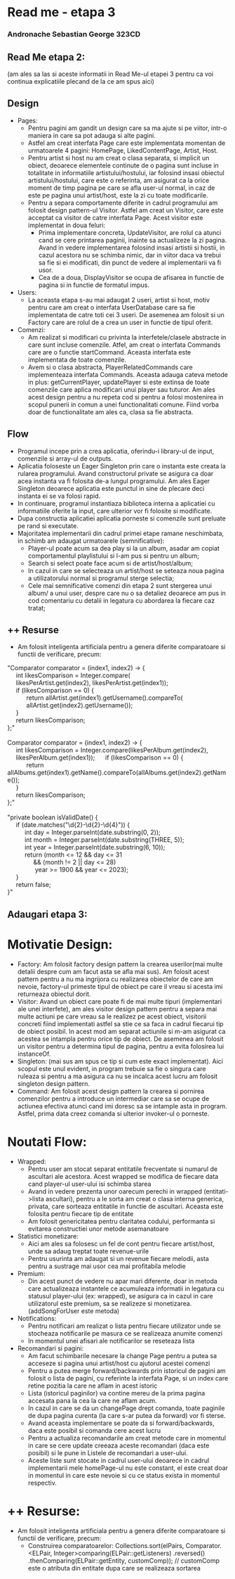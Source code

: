 # Read me - etapa 3
### Andronache Sebastian George 323CD

## Read Me etapa 2:
(am ales sa las si aceste informatii in Read Me-ul etapei 3 pentru ca voi continua explicatiile plecand de la ce am spus aici)

## Design
* Pages:
  * Pentru pagini am gandit un design care sa ma ajute si pe viitor, intr-o maniera in care sa pot adauga si alte pagini.
  * Astfel am creat interfata Page care este implementata momentan de urmatoarele 4 pagini: HomePage, LikedContentPage, Artist, Host.
  * Pentru artist si host nu am creat o clasa separata, si implicit un obiect, deoarece elementele continute de o pagina sunt incluse in totalitate in informatiile artistului/hostului, iar folosind insasi obiectul artistului/hostului, care este o referinta, am asigurat ca la orice moment de timp pagina pe care se afla user-ul normal, in caz de este pe pagina unui artist/host, este la zi cu toate modificarile. 
  * Pentru a separa comportamente diferite in cadrul programului am folosit design pattern-ul Visitor. Astfel am creat un Visitor, care este acceptat ca visitor de catre interfata Page. Acest visitor este implementat in doua feluri:
    * Prima implementare concreta, UpdateVisitor, are rolul ca atunci cand se cere printarea paginii, inainte sa actualizeze la zi pagina. Avand in vedere implementarea folosind insasi artistii si hostii, in cazul acestora nu se schimba nimic, dar in viitor daca va trebui sa fie si ei modificati, din punct de vedere al implementarii va fi usor.
    * Cea de a doua, DisplayVisitor se ocupa de afisarea in functie de pagina si in functie de formatul impus.
* Users:
  * La aceasta etapa s-au mai adaugat 2 useri, artist si host, motiv pentru care am creat o interfata UserDatabase care sa fie implementata de catre toti cei 3 useri. De asemenea am folosit si un Factory care are rolul de a crea un user in functie de tipul oferit.
* Comenzi:
  * Am realizat si modificari cu privinta la interfetele/clasele abstracte in care sunt incluse comenzile. Atfel, am creat o interfata Commands care are o functie  startCommand. Aceasta interfata este implementata de toate comenzile.
  * Avem si o clasa abstracta, PlayerRelatedCommands care implementeaza interfata Commands. Aceasta adauga cateva metode in plus: getCurrentPlayer, updatePlayer si este extinsa de toate comenzile care  aplica modificari unui player sau tuturor. Am ales acest design pentru a nu repeta cod si pentru a folosi mostenirea in scopul punerii in comun a unei functionalitati comune. Fiind vorba doar de functionalitate am ales ca, clasa sa fie abstracta.



## Flow
* Programul incepe prin a crea aplicatia, oferindu-i library-ul de input, comenzile si array-ul de outputs.
* Aplicatia foloseste un Eager Singleton prin care o instanta este creata la rularea programului. Avand constructorul private se asigura ca doar acea instanta va fi folosita de-a lungul programului. Am ales Eager Singleton deoarece aplicatia este punctul in sine de plecare deci instanta ei se va folosi rapid.
* In continuare, programul instantiaza biblioteca interna a aplicatiei cu informatiile oferite la input, care ulterior vor fi folosite si modificate.
* Dupa constructia aplicatiei aplicatia porneste si comenzile sunt preluate pe rand si executate.
* Majoritatea implementarii din cadrul primei etape ramane neschimbata, in schimb am adaugat urmatoarele (semnificative):
  * Player-ul poate acum sa dea play si la un album, asadar am copiat comportamentul playlistului si l-am pus si pentru un album;
  * Search si select poate face acum si de artist/host/album;
  * In cazul in care se selecteaza un artist/host se seteaza noua pagina a utilizatorului normal si programul sterge selectia;
  * Cele mai semnificative comenzi din etapa 2 sunt stergerea unui album/ a unui user, despre care nu o sa detaliez deoarece am pus in cod comentariu cu detalii in legatura cu abordarea la fiecare caz tratat;


## ++ Resurse
* Am folosit inteligenta artificiala pentru a genera diferite comparatoare si functii de verificare, precum:

"Comparator<Integer> comparator = (index1, index2) -> {
<br>
&nbsp;&nbsp;&nbsp;&nbsp;&nbsp;int likesComparison = Integer.compare(
<br>
&nbsp;&nbsp;&nbsp;&nbsp;&nbsp;likesPerArtist.get(index2), likesPerArtist.get(index1));
<br>
&nbsp;&nbsp;&nbsp;&nbsp;&nbsp;if (likesComparison == 0) {
<br>
&nbsp;&nbsp;&nbsp;&nbsp;&nbsp;&nbsp;&nbsp;&nbsp;&nbsp;&nbsp;&nbsp;return allArtist.get(index1).getUsername().compareTo(
<br>
&nbsp;&nbsp;&nbsp;&nbsp;&nbsp;&nbsp;&nbsp;&nbsp;&nbsp;&nbsp;&nbsp;allArtist.get(index2).getUsername());
<br>
&nbsp;&nbsp;&nbsp;&nbsp;&nbsp;}
<br>
&nbsp;&nbsp;&nbsp;&nbsp;&nbsp;return likesComparison;
<br>
};"
<br>
<br>
Comparator<Integer> comparator = (index1, index2) -> {
<br>
&nbsp;&nbsp;&nbsp;&nbsp;&nbsp;int likesComparison = Integer.compare(likesPerAlbum.get(index2),
<br>
&nbsp;&nbsp;&nbsp;&nbsp;&nbsp;likesPerAlbum.get(index1));
&nbsp;&nbsp;&nbsp;&nbsp;&nbsp;if (likesComparison == 0) {
<br>
&nbsp;&nbsp;&nbsp;&nbsp;&nbsp;&nbsp;&nbsp;&nbsp;&nbsp;&nbsp;&nbsp;return allAlbums.get(index1).getName().compareTo(allAlbums.get(index2).getName());
<br>
&nbsp;&nbsp;&nbsp;&nbsp;&nbsp;}
<br>
&nbsp;&nbsp;&nbsp;&nbsp;&nbsp;return likesComparison;
<br>
};"
<br>
<br>
"private boolean isValidDate() {
<br>
&nbsp;&nbsp;&nbsp;&nbsp;&nbsp;if (date.matches("\\d{2}-\\d{2}-\\d{4}")) {
<br>
&nbsp;&nbsp;&nbsp;&nbsp;&nbsp;&nbsp;&nbsp;&nbsp;&nbsp;&nbsp;int day = Integer.parseInt(date.substring(0, 2));
<br>
&nbsp;&nbsp;&nbsp;&nbsp;&nbsp;&nbsp;&nbsp;&nbsp;&nbsp;&nbsp;int month = Integer.parseInt(date.substring(THREE, 5));
<br>
&nbsp;&nbsp;&nbsp;&nbsp;&nbsp;&nbsp;&nbsp;&nbsp;&nbsp;&nbsp;int year = Integer.parseInt(date.substring(6, 10));
<br>
&nbsp;&nbsp;&nbsp;&nbsp;&nbsp;&nbsp;&nbsp;&nbsp;&nbsp;&nbsp;return (month <= 12 && day <= 31
<br>
&nbsp;&nbsp;&nbsp;&nbsp;&nbsp;&nbsp;&nbsp;&nbsp;&nbsp;&nbsp;&nbsp;&nbsp;&nbsp;&nbsp;&nbsp;&& (month != 2 || day <= 28)
<br>
&nbsp;&nbsp;&nbsp;&nbsp;&nbsp;&nbsp;&nbsp;&nbsp;&nbsp;&nbsp;&nbsp;&nbsp;&nbsp;&nbsp;&nbsp; year >= 1900 && year <= 2023);
<br>
&nbsp;&nbsp;&nbsp;&nbsp;&nbsp;}
<br>
&nbsp;&nbsp;&nbsp;&nbsp;&nbsp;return false;
<br>
}"
<br>

## Adaugari etapa 3:

# Motivatie Design:
* Factory: Am folosit factory design pattern la crearea userilor(mai multe detalii despre cum am facut asta se afla mai sus). Am folosit acest pattern pentru a nu ma ingrijora cu realizarea obiectelor de care am nevoie, factory-ul primeste tipul de obiect pe care il vreau si acesta imi returneaza obiectul dorit.
* Visitor: Avand un obiect care poate fi de mai multe tipuri (implementari ale unei interfete), am ales visitor design pattern pentru a separa mai multe actiuni pe care vreau sa le realizez pe acest obiect, visitorii concreti fiind implementati astfel sa stie ce sa faca in cadrul fiecarui tip de obiect posibil. In acest mod am separat actiunile si m-am asigurat ca acestea se intampla pentru orice tip de obiect. De asemenea am folosit un visitor pentru a determina tipul de pagina, pentru a evita folosirea lui instanceOf.
* Singleton: (mai sus am spus ce tip si cum este exact implementat). Aici scopul este unul evident, in program trebuie sa fie o singura care ruleaza si pentru a ma asigura ca nu se incalca acest lucru am folosit singleton design pattern.
* Command: Am folosit acest design pattern la crearea si pornirea comenzilor pentru a introduce un intermediar care sa se ocupe de actiunea efectiva atunci cand imi doresc sa se intample asta in program. Astfel, prima data creez comanda si ulterior invoker-ul o porneste.

# Noutati Flow:
* Wrapped:
   * Pentru user am stocat separat entitatile frecventate si numarul de ascultari ale acestora. Acest wrapped se modifica de fiecare data cand player-ul user-ului isi schimba starea
   * Avand in vedere prezenta unor oarecum perechi in wrapped (entitati->lista ascultari), pentru a le sorta am creat o clasa interna generica, privata, care sorteaza entitatile in functie de ascultari. Aceasta este folosita pentru fiecare tip de entitate
   * Am folosit genericitatea pentru claritatea codului, performanta si evitarea constructiei unor metode asemanatoare
* Statistici monetizare:
    * Aici am ales sa folosesc un fel de cont pentru fiecare artist/host, unde sa adaug treptat toate revenue-urile
    * Pentru usurinta am adaugat si un revenue fiecare melodii, asta pentru a sustrage mai usor cea mai profitabila melodie
* Premium:
    * Din acest punct de vedere nu apar mari diferente, doar in metoda care actualizeaza instantele ce acumuleaza informatii in legatura cu statusul player-ului (ex: wrapped), se asigura ca in cazul in care utilizatorul este premium, sa se realizeze si monetizarea. (addSongForUser este metoda)
* Notifications:
    * Pentru notificari am realizat o lista pentru fiecare utilizator unde se stocheaza notificarile pe masura ce se realizeaza anumite comenzi
    * In momentul unei afisari ale notificarilor se reseteaza lista
* Recomandari si pagini:
    * Am facut schimbarile necesare la change Page pentru a putea sa acceseze si pagina unui artist/host cu ajutorul acestei comenzi
    * Pentru a putea merge forward/backwards prin istoricul de pagini am folosit o lista de pagini, cu referinte la interfata Page, si un index care retine pozitia la care ne aflam in acest istoric
    * Lista (istoricul paginilor) va contine mereu de la prima pagina accesata pana la cea la care ne aflam acum.
    * In cazul in care se da un changePage drept comanda, toate paginile de dupa pagina curenta (la care s-ar putea da forward) vor fi sterse.
    * Avand aceasta implementare se poate da si forward/backwards, daca este posibil si comanda cere acest lucru
    * Pentru a actualiza recomandarile am creat metode care in momentul in care se cere update creeaza aceste recomandari (daca este posibil) si le pune in Listele de recomandari a user-ului.
    * Aceste liste sunt stocate in cadrul user-ului deoarece in cadrul implementarii mele homePage-ul nu este constant, el este creat doar in momentul in care este nevoie si cu ce status exista in momentul respectiv.

# ++ Resurse:
* Am folosit inteligenta artificiala pentru a genera diferite comparatoare si functii de verificare, precum:
   * Construirea comparatoarelor:
     Collections.sort(elPairs, Comparator.<ELPair<T>, Integer>comparing(ELPair::getListeners)
     .reversed()
     .thenComparing(ELPair::getEntity, customComp)); // customComp este o atributa din entitate dupa care se realizeaza sortarea

